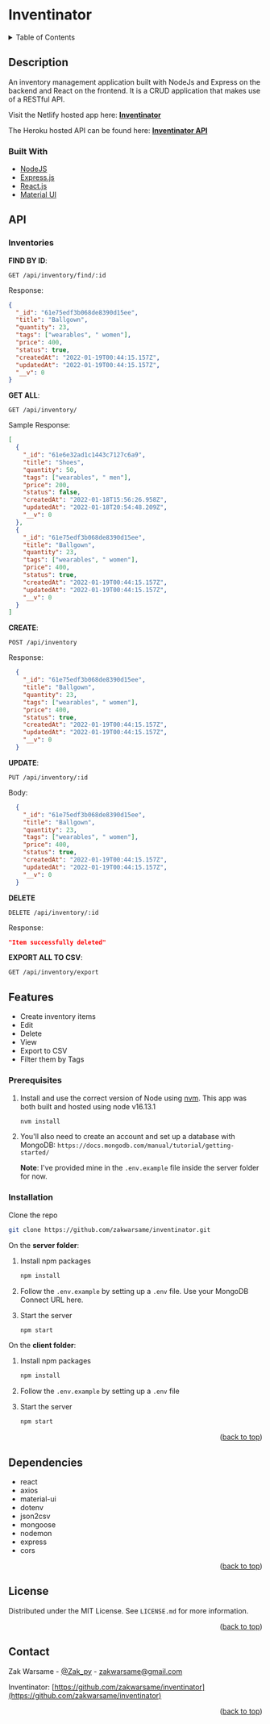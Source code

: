 # Inventinator

<!-- TABLE OF CONTENTS -->
<details>
  <summary>Table of Contents</summary>
  <ol>
    <li>
      <a href="#description">Description</a>
      <ul>
        <li><a href="#built-with">Built With</a></li>
        <li><a href="#api">API Endpoints</a></li>
      </ul>
    </li>
    <li>
      <a href="#features">Features</a>
      <ul>
        <li><a href="#prerequisites">Prerequisites</a></li>
        <li><a href="#installation">Installation</a></li>
      </ul>
    </li>
    <li><a href="#dependencies">Dependencies</a></li>
    <li><a href="#license">License</a></li>
  </ol>
</details>

<!-- ABOUT THE PROJECT -->

## Description

An inventory management application built with NodeJs and Express on the backend and React on the frontend. It is a CRUD application that makes use of a RESTful API.

Visit the Netlify hosted app here: **[Inventinator](https://inventinator.netlify.app/)**

The Heroku hosted API can be found here: **[Inventinator API](https://inventinator-api.herokuapp.com/api/inventory)**

### Built With

- [NodeJS](https://nodejs.org/en/)
- [Express.js](https://expressjs.com//)
- [React.js](https://reactjs.org/)
- [Material UI](https://mui.com/)

## API

### Inventories


**FIND BY ID**:

`GET /api/inventory/find/:id`

Response:

```json
{
  "_id": "61e75edf3b068de8390d15ee",
  "title": "Ballgown",
  "quantity": 23,
  "tags": ["wearables", " women"],
  "price": 400,
  "status": true,
  "createdAt": "2022-01-19T00:44:15.157Z",
  "updatedAt": "2022-01-19T00:44:15.157Z",
  "__v": 0
}
```

**GET ALL**:

`GET /api/inventory/`

Sample Response:

```json
[
  {
    "_id": "61e6e32ad1c1443c7127c6a9",
    "title": "Shoes",
    "quantity": 50,
    "tags": ["wearables", " men"],
    "price": 200,
    "status": false,
    "createdAt": "2022-01-18T15:56:26.958Z",
    "updatedAt": "2022-01-18T20:54:48.209Z",
    "__v": 0
  },
  {
    "_id": "61e75edf3b068de8390d15ee",
    "title": "Ballgown",
    "quantity": 23,
    "tags": ["wearables", " women"],
    "price": 400,
    "status": true,
    "createdAt": "2022-01-19T00:44:15.157Z",
    "updatedAt": "2022-01-19T00:44:15.157Z",
    "__v": 0
  }
]
```

**CREATE**:

`POST /api/inventory`

Response:

```json
  {
    "_id": "61e75edf3b068de8390d15ee",
    "title": "Ballgown",
    "quantity": 23,
    "tags": ["wearables", " women"],
    "price": 400,
    "status": true,
    "createdAt": "2022-01-19T00:44:15.157Z",
    "updatedAt": "2022-01-19T00:44:15.157Z",
    "__v": 0
  }
```

**UPDATE**:

`PUT /api/inventory/:id`

Body:

```json
  {
    "_id": "61e75edf3b068de8390d15ee",
    "title": "Ballgown",
    "quantity": 23,
    "tags": ["wearables", " women"],
    "price": 400,
    "status": true,
    "createdAt": "2022-01-19T00:44:15.157Z",
    "updatedAt": "2022-01-19T00:44:15.157Z",
    "__v": 0
  }
```

**DELETE**

`DELETE /api/inventory/:id`

Response:

```json
"Item successfully deleted"
```

**EXPORT ALL TO CSV**:

`GET /api/inventory/export`


## Features

- Create inventory items
- Edit
- Delete
- View
- Export to CSV
- Filter them by Tags

### Prerequisites

1. Install and use the correct version of Node using [nvm](https://github.com/nvm-sh/nvm). This app was both built and hosted using node v16.13.1

   ```sh
   nvm install
   ```

1. You'll also need to create an account and set up a database with MongoDB:
   `https://docs.mongodb.com/manual/tutorial/getting-started/`
   
   **Note**: I've provided mine in the `.env.example` file inside the server folder for now.

### Installation

Clone the repo

```sh
git clone https://github.com/zakwarsame/inventinator.git
```

On the **server folder**:

1. Install npm packages
   ```sh
   npm install
   ```
1. Follow the `.env.example` by setting up a `.env` file. Use your MongoDB Connect URL here.

1. Start the server
   ```sh
   npm start
   ```

On the **client folder**:

1. Install npm packages
   ```sh
   npm install
   ```
1. Follow the `.env.example` by setting up a `.env` file

1. Start the server
   ```sh
   npm start
   ```

<p align="right">(<a href="#top">back to top</a>)</p>

## Dependencies

- react
- axios
- material-ui
- dotenv
- json2csv
- mongoose
- nodemon
- express
- cors

<p align="right">(<a href="#top">back to top</a>)</p>

<!-- LICENSE -->

## License

Distributed under the MIT License. See `LICENSE.md` for more information.

<p align="right">(<a href="#top">back to top</a>)</p>

<!-- CONTACT -->

## Contact

Zak Warsame - [@Zak_py](https://twitter.com/Zak_py) - zakwarsame@gmail.com

Inventinator: [https://github.com/zakwarsame/inventinator](https://github.com/zakwarsame/inventinator)

<p align="right">(<a href="#top">back to top</a>)</p>

